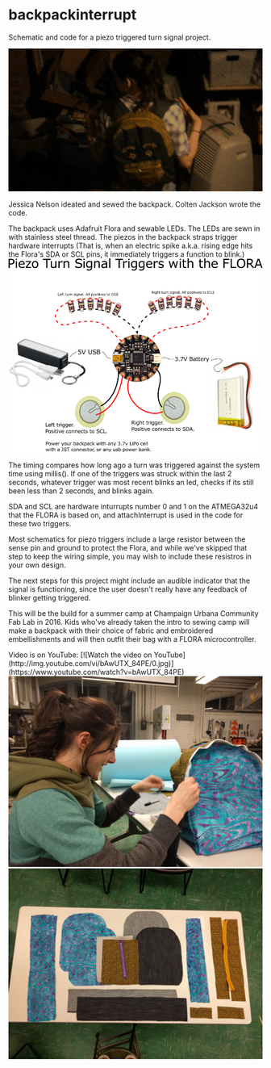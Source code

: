 # backpackinterrupt
Schematic and code for a piezo triggered turn signal project.

<img width="600" src="./thumbsup.gif"/>

<p>Jessica Nelson ideated and sewed the backpack. Colten Jackson wrote the code.

<p>The backpack uses Adafruit Flora and sewable LEDs. The LEDs are sewn in with stainless steel thread. The piezos in the backpack straps trigger hardware interrupts (That is, when an electric spike a.k.a. rising edge hits the Flora's SDA or SCL pins, it immediately triggers a function to blink.)
<img width="800" src="./schematic.png"/>
<p>The timing compares how long ago a turn was triggered against the system time using millis(). If one of the triggers was struck within the last 2 seconds, whatever trigger was most recent blinks an led, checks if its still been less than 2 seconds, and blinks again.

<p>SDA and SCL are hardware inturrupts number 0 and 1 on the ATMEGA32u4 that the FLORA is based on, and attachInterrupt is used in the code for these two triggers.
<p>Most schematics for piezo triggers include a large resistor between the sense pin and ground to protect the Flora, and while we've skipped that step to keep the wiring simple, you may wish to include these resistros in your own design.

<p>The next steps for this project might include an audible indicator that the signal is functioning, since the user doesn't really have any feedback of blinker getting triggered.

<p>This will be the build for a summer camp at Champaign Urbana Community Fab Lab in 2016. Kids who've already taken the intro to sewing camp will make a backpack with their choice of fabric and embroidered embellishments and will then outfit their bag with a FLORA microcontroller.

<p>Video is on YouTube:
[![Watch the video on YouTube](http://img.youtube.com/vi/bAwUTX_84PE/0.jpg)](https://www.youtube.com/watch?v=bAwUTX_84PE)

<img width="800" src="./buildingthebag.jpg"/>
<img width="800" src="./BackPackParts.jpg"/>



